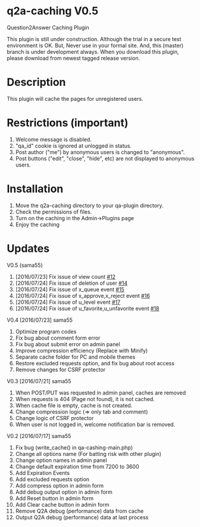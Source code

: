 q2a-caching V0.5
===========

Question2Answer Caching Plugin

This plugin is still under construction. Although the trial in a secure test environment is OK. But, Never use in your formal site. And, this (master) branch is under development always. When you download this plugin, please download from newest tagged release version.

Description
===========

This plugin will cache the pages for unregistered users.

Restrictions (important)
=====

1. Welcome message is disabled.
2. "qa_id" cookie is ignored at unlogged in status.
3. Post author ("me") by anonymous users is changed to "anonymous".
4. Post buttons ("edit", "close", "hide", etc) are not displayed to anonymous users.

Installation
===========

1. Move the q2a-caching directory to your qa-plugin directory.
2. Check the permissions of files.
3. Turn on the caching in the Admin->Plugins page
4. Enjoy the caching

Updates
===========

V0.5 (sama55)

1. [2016/07/23] Fix issue of view count [#12](https://github.com/sama55/q2a-caching/issues/12)
2. [2016/07/24] Fix issue of deletion of user [#14](https://github.com/sama55/q2a-caching/issues/14)
3. [2016/07/24] Fix issue of x_queue event [#15](https://github.com/sama55/q2a-caching/issues/15)
4. [2016/07/24] Fix issue of x_approve,x_reject event [#16](https://github.com/sama55/q2a-caching/issues/16)
5. [2016/07/24] Fix issue of u_level event [#17](https://github.com/sama55/q2a-caching/issues/17)
6. [2016/07/24] Fix issue of u_favorite,u_unfavorite event [#18](https://github.com/sama55/q2a-caching/issues/18)


V0.4 [2016/07/23] sama55

1. Optimize program codes
2. Fix bug about comment form error
3. Fix bug about submit error on admin panel
4. Improve compression efficiency (Replace with Minify)
5. Separate cache folder for PC and mobile themes
6. Restore excluded requests option, and fix bug about root access
7. Remove changes for CSRF protector

V0.3 [2016/07/21] sama55

1. When POST/PUT was requested in admin panel, caches are removed
2. When requests is 404 (Page not found), it is not cached.
3. When cache file is empty, cache is not created.
4. Change compression logic (=> only tab and comment)
5. Change logic of CSRF protector
6. When user is not logged in, welcome notification bar is removed.

V0.2 [2016/07/17] sama55

1. Fix bug (write_cache() in qa-cashing-main.php)
2. Change all options name (For batting risk with other plugin) 
3. Change option names in admin panel
4. Change default expiration time from 7200 to 3600
5. Add Expiration Events
6. Add excluded requests option
7. Add compress option in admin form
8. Add debug output option in admin form
9. Add Reset button in admin form
10. Add Clear cache button in admin form
11. Remove Q2A debug (performance) data from cache
12. Output Q2A debug (performance) data at last process
